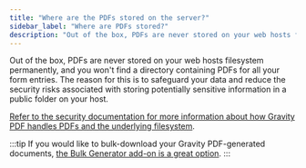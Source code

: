 ```yaml
---
title: "Where are the PDFs stored on the server?"
sidebar_label: "Where are PDFs stored?"
description: "Out of the box, PDFs are never stored on your web hosts filesystem permanently, and you won't find a directory containing PDFs for all your form entries. "
---
```


Out of the box, PDFs are never stored on your web hosts filesystem permanently, and you won't find a directory containing PDFs for all your form entries. The reason for this is to safeguard your data and reduce the security risks associated with storing potentially sensitive information in a public folder on your host.

[Refer to the security documentation for more information about how Gravity PDF handles PDFs and the underlying filesystem](../users/pdf-security.md#pdfs-and-the-file-system).

:::tip
If you would like to bulk-download your Gravity PDF-generated documents, [the Bulk Generator add-on is a great option](https://gravitypdf.com/shop/bulk-generator-add-on/).
:::